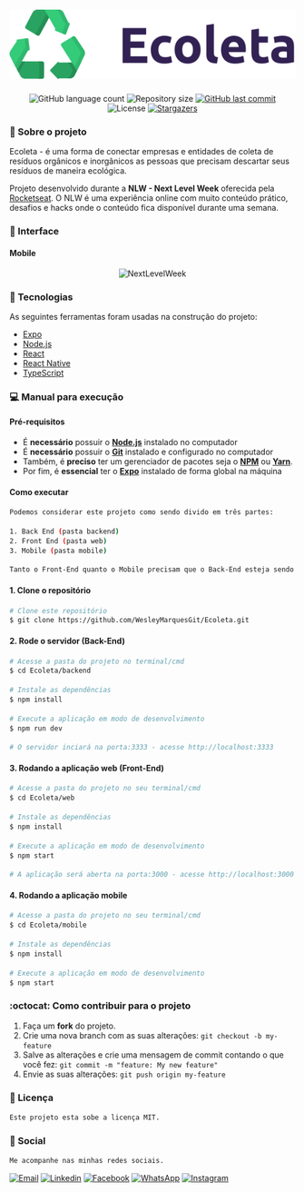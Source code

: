 <h1 align="center">
    <img alt="Ecoleta" title="#NextLevelWeek" src="assets/logo.png" />
</h1>

<p align="center">
  <img alt="GitHub language count" src="https://img.shields.io/github/languages/count/WesleyMarquesGit/Ecoleta?color=%2304D361">

  <img alt="Repository size" src="https://img.shields.io/github/repo-size/WesleyMarquesGit/Ecoleta">
  
  <a href="https://github.com/WesleyMarquesGit/Ecoleta/commits/master">
    <img alt="GitHub last commit" src="https://img.shields.io/github/last-commit/WesleyMarquesGit/Ecoleta">
  </a>

  <img alt="License" src="https://img.shields.io/badge/license-MIT-brightgreen">
   <a href="https://github.com/WesleyMarquesGit/Ecoleta/stargazers">
    <img alt="Stargazers" src="https://img.shields.io/github/stars/WesleyMarquesGit/Ecoleta?style=social">
  </a>
</p>

### :rocket: Sobre o projeto

Ecoleta - é uma forma de conectar empresas e entidades de coleta de resíduos orgânicos e inorgânicos as pessoas que precisam descartar seus resíduos de maneira ecológica.

Projeto desenvolvido durante a **NLW - Next Level Week** oferecida pela [Rocketseat](rs).
O NLW é uma experiência online com muito conteúdo prático, desafios e hacks onde o conteúdo fica disponível durante uma semana.

### 🎨 Interface

#### Mobile

<p align="center">
  <img alt="NextLevelWeek" title="#NextLevelWeek" src="interface.png" width="200px">
</p>

### :space_invader: Tecnologias

As seguintes ferramentas foram usadas na construção do projeto:

- [Expo][expo]
- [Node.js][nodejs]
- [React][reactjs]
- [React Native][rn]
- [TypeScript][typescript]

### :computer: Manual para execução

#### Pré-requisitos

- É **necessário** possuir o **[Node.js](https://nodejs.org/en/)** instalado no computador
- É **necessário** possuir o **[Git](https://git-scm.com/)** instalado e configurado no computador
- Também, é **preciso** ter um gerenciador de pacotes seja o **[NPM](https://www.npmjs.com/)** ou **[Yarn](https://yarnpkg.com/)**.
- Por fim, é **essencial** ter o **[Expo](https://expo.io/)** instalado de forma global na máquina

#### Como executar

```bash
Podemos considerar este projeto como sendo divido em três partes:

1. Back End (pasta backend)
2. Front End (pasta web)
3. Mobile (pasta mobile)

Tanto o Front-End quanto o Mobile precisam que o Back-End esteja sendo executado para funcionar.
```

#### 1. Clone o repositório

```bash
# Clone este repositório
$ git clone https://github.com/WesleyMarquesGit/Ecoleta.git
```

#### 2. Rode o servidor (Back-End)

```bash
# Acesse a pasta do projeto no terminal/cmd
$ cd Ecoleta/backend

# Instale as dependências
$ npm install

# Execute a aplicação em modo de desenvolvimento
$ npm run dev

# O servidor inciará na porta:3333 - acesse http://localhost:3333
```

#### 3. Rodando a aplicação web (Front-End)

```bash
# Acesse a pasta do projeto no seu terminal/cmd
$ cd Ecoleta/web

# Instale as dependências
$ npm install

# Execute a aplicação em modo de desenvolvimento
$ npm start

# A aplicação será aberta na porta:3000 - acesse http://localhost:3000
```

#### 4. Rodando a aplicação mobile

```bash
# Acesse a pasta do projeto no seu terminal/cmd
$ cd Ecoleta/mobile

# Instale as dependências
$ npm install

# Execute a aplicação em modo de desenvolvimento
$ npm start
```

### :octocat: Como contribuir para o projeto

1. Faça um **fork** do projeto.
2. Crie uma nova branch com as suas alterações: `git checkout -b my-feature`
3. Salve as alterações e crie uma mensagem de commit contando o que você fez: `git commit -m "feature: My new feature"`
4. Envie as suas alterações: `git push origin my-feature`

### :page_with_curl: Licença

```bash
Este projeto esta sobe a licença MIT.
```

### :email: Social

```bash
Me acompanhe nas minhas redes sociais.
```

<p align="left">
  
  <a href="mailto:wes.academico@gmail.com" target="_blank" >
    <img alt="Email" src="https://img.shields.io/badge/Email--%23F8952D?style=social&logo=gmail"></a>

  <a href="https://www.linkedin.com/in/wesley-marques-profile/" target="_blank" >
    <img alt="Linkedin" src="https://img.shields.io/badge/Linkedin--%23F8952D?style=social&logo=linkedin"></a>
  
  <a href="https://www.facebook.com/wesley.marques.profile" target="_blank" >
    <img alt="Facebook" src="https://img.shields.io/badge/Facebook--%23F8952D?style=social&logo=facebook"></a>
  
  <a href="https://api.whatsapp.com/send?phone=5553991654395" target="_blank" >
    <img alt="WhatsApp" src="https://img.shields.io/badge/Whatsapp--%23F8952D?style=social&logo=whatsapp"></a>  
    
  <a href="https://www.instagram.com/weesmarques/" target="_blank" >
    <img alt="Instagram" src="https://img.shields.io/badge/Instagram--%23F8952D?style=social&logo=instagram"></a>
</p>

[nodejs]: https://nodejs.org/
[typescript]: https://www.typescriptlang.org/
[expo]: https://expo.io/
[reactjs]: https://reactjs.org
[rn]: https://facebook.github.io/react-native/
[yarn]: https://yarnpkg.com/
[vscode]: https://code.visualstudio.com/
[vceditconfig]: https://marketplace.visualstudio.com/items?itemName=EditorConfig.EditorConfig
[license]: https://opensource.org/licenses/MIT
[vceslint]: https://marketplace.visualstudio.com/items?itemName=dbaeumer.vscode-eslint
[prettier]: https://marketplace.visualstudio.com/items?itemName=esbenp.prettier-vscode
[rs]: https://rocketseat.com.br
